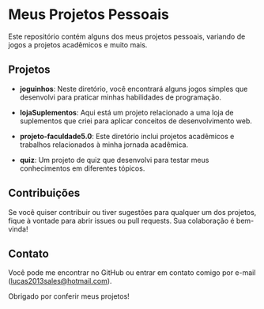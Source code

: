 # Meus Projetos Pessoais

Este repositório contém alguns dos meus projetos pessoais, variando de jogos a projetos acadêmicos e muito mais.

## Projetos

- **joguinhos**: Neste diretório, você encontrará alguns jogos simples que desenvolvi para praticar minhas habilidades de programação.

- **lojaSuplementos**: Aqui está um projeto relacionado a uma loja de suplementos que criei para aplicar conceitos de desenvolvimento web.

- **projeto-faculdade5.0**: Este diretório inclui projetos acadêmicos e trabalhos relacionados à minha jornada acadêmica.

- **quiz**: Um projeto de quiz que desenvolvi para testar meus conhecimentos em diferentes tópicos.


## Contribuições

Se você quiser contribuir ou tiver sugestões para qualquer um dos projetos, fique à vontade para abrir issues ou pull requests. Sua colaboração é bem-vinda!

## Contato

Você pode me encontrar no GitHub ou entrar em contato comigo por e-mail (lucas2013sales@hotmail.com).

Obrigado por conferir meus projetos!

